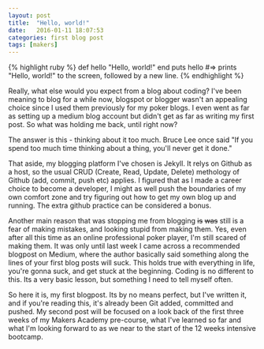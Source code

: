 ```yaml
---
layout: post
title:  "Hello, world!"
date:   2016-01-11 18:07:53
categories: first blog post
tags: [makers]
---
```

{% highlight ruby %}
def hello
  "Hello, world!"
end
puts hello
#=>  prints "Hello, world!" to the screen, followed by a new line.
{% endhighlight %}

Really, what else would you expect from a blog about coding? I've been meaning to blog for a while now, blogspot or blogger wasn't an appealing choice since I used them previously for my poker blogs. I even went as far as setting up a medium blog account but didn't get as far as writing my first post. So what was holding me back, until right now?

The answer is this - thinking about it too much. Bruce Lee once said "If you spend too much time thinking about a thing, you'll never get it done."

That aside, my blogging platform I've chosen is Jekyll. It relys on Github as a host, so the usual CRUD (Create, Read, Update, Delete) methology of Github (add, commit, push etc) applies. I figured that as I made a career choice to become a developer, I might as well push the boundaries of my own comfort zone and try figuring out how to get my own blog up and running. The extra github practice can be considered a bonus. 

Another main reason that was stopping me from blogging <del>is</del> <del>was</del> still is a fear of making mistakes, and looking stupid from making them. Yes, even after all this time as an online professional poker player, I'm still scared of making them. It was only until last week I came across a recommended blogpost on Medium, where the author basically said something along the lines of your first blog posts will suck. This holds true with everything in life, you're gonna suck, and get stuck at the beginning. Coding is no different to this. Its a very basic lesson, but something I need to tell myself often.

So here it is, my first blogpost. Its by no means perfect, but I've written it, and if you're reading this, it's already been Git added, committed and pushed. My second post will be focused on a look back of the first three weeks of my Makers Academy pre-course, what I've learned so far and what I'm looking forward to as we near to the start of the 12 weeks intensive bootcamp.